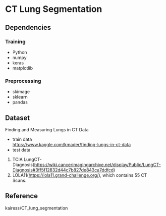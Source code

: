 # CT Lung Segmentation

## Dependencies
### Training
- Python
- numpy
- keras
- matplotlib
### Preprocessing
- skimage
- sklearn
- pandas

## Dataset
Finding and Measuring Lungs in CT Data
- train data <br>
https://www.kaggle.com/kmader/finding-lungs-in-ct-data
- test data
1. TCIA LungCT-Diagnosis(https://wiki.cancerimagingarchive.net/display/Public/LungCT-Diagnosis#3ff5f12832d44c7b827de843ca7ddfcd)
2. LOLA11(https://lola11.grand-challenge.org/), which contains 55 CT Scans.


## Reference
kairess/CT_lung_segmentation

